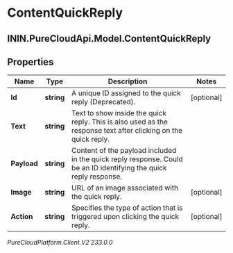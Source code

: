 # ContentQuickReply

## ININ.PureCloudApi.Model.ContentQuickReply

## Properties

|Name | Type | Description | Notes|
|------------ | ------------- | ------------- | -------------|
| **Id** | **string** | A unique ID assigned to the quick reply (Deprecated). | [optional] |
| **Text** | **string** | Text to show inside the quick reply. This is also used as the response text after clicking on the quick reply. | |
| **Payload** | **string** | Content of the payload included in the quick reply response. Could be an ID identifying the quick reply response. | |
| **Image** | **string** | URL of an image associated with the quick reply. | [optional] |
| **Action** | **string** | Specifies the type of action that is triggered upon clicking the quick reply. | [optional] |



_PureCloudPlatform.Client.V2 233.0.0_

